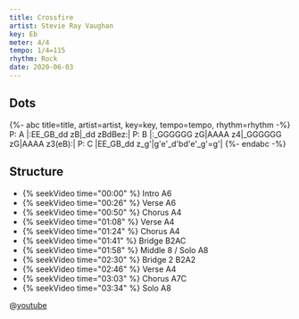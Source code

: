```yaml
---
title: Crossfire
artist: Stevie Ray Vaughan
key: Eb
meter: 4/4
tempo: 1/4=115
rhythm: Rock
date: 2020-06-03
---
```


## Dots

{%- abc title=title, artist=artist, key=key, tempo=tempo, rhythm=rhythm -%}
P: A
|:EE_GB_dd zB|_dd zBdBez:|
P: B
|:_GGGGGG zG|AAAA z4|_GGGGGG zG|AAAA z3(eB):|
P: C
|EE_GB_dd z_g'|g'e'_d'bd'e'_g'=g'|
{%- endabc -%}

## Structure

- {% seekVideo time="00:00" %} Intro A6
- {% seekVideo time="00:26" %} Verse A6
- {% seekVideo time="00:50" %} Chorus A4
- {% seekVideo time="01:08" %} Verse A4
- {% seekVideo time="01:24" %} Chorus A4
- {% seekVideo time="01:41" %} Bridge B2AC
- {% seekVideo time="01:58" %} Middle 8 / Solo A8
- {% seekVideo time="02:30" %} Bridge 2 B2A2
- {% seekVideo time="02:46" %} Verse A4
- {% seekVideo time="03:03" %} Chorus A7C
- {% seekVideo time="03:34" %} Solo A8

@[youtube](ZPBRzwIjgv4)
